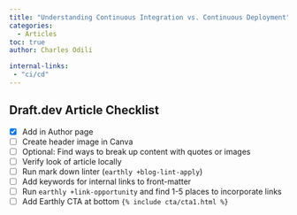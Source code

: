 ```yaml
---
title: "Understanding Continuous Integration vs. Continuous Deployment"
categories:
  - Articles
toc: true
author: Charles Odili

internal-links:
 - "ci/cd"
---
```

## Draft.dev Article Checklist
- [x] Add in Author page
- [ ] Create header image in Canva
- [ ] Optional: Find ways to break up content with quotes or images
- [ ] Verify look of article locally
- [ ] Run mark down linter (`earthly +blog-lint-apply`)
- [ ] Add keywords for internal links to front-matter
- [ ] Run `earthly +link-opportunity` and find 1-5 places to incorporate links
- [ ] Add Earthly CTA at bottom `{% include cta/cta1.html %}`
